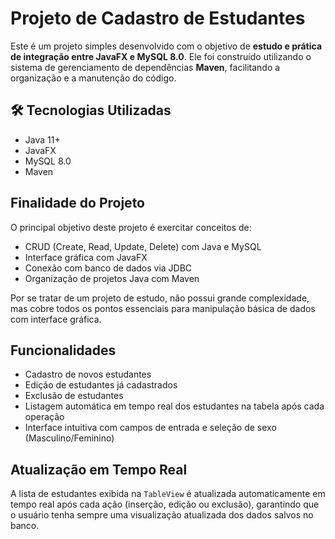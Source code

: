 # Projeto de Cadastro de Estudantes

Este é um projeto simples desenvolvido com o objetivo de **estudo e prática de integração entre JavaFX e MySQL 8.0**. Ele foi construído utilizando o sistema de gerenciamento de dependências **Maven**, facilitando a organização e a manutenção do código.

## 🛠 Tecnologias Utilizadas

- Java 11+
- JavaFX
- MySQL 8.0
- Maven

## Finalidade do Projeto

O principal objetivo deste projeto é exercitar conceitos de:
- CRUD (Create, Read, Update, Delete) com Java e MySQL
- Interface gráfica com JavaFX
- Conexão com banco de dados via JDBC
- Organização de projetos Java com Maven

Por se tratar de um projeto de estudo, não possui grande complexidade, mas cobre todos os pontos essenciais para manipulação básica de dados com interface gráfica.

## Funcionalidades

- Cadastro de novos estudantes
- Edição de estudantes já cadastrados
- Exclusão de estudantes
- Listagem automática em tempo real dos estudantes na tabela após cada operação
- Interface intuitiva com campos de entrada e seleção de sexo (Masculino/Feminino)

## Atualização em Tempo Real

A lista de estudantes exibida na `TableView` é atualizada automaticamente em tempo real após cada ação (inserção, edição ou exclusão), garantindo que o usuário tenha sempre uma visualização atualizada dos dados salvos no banco.


